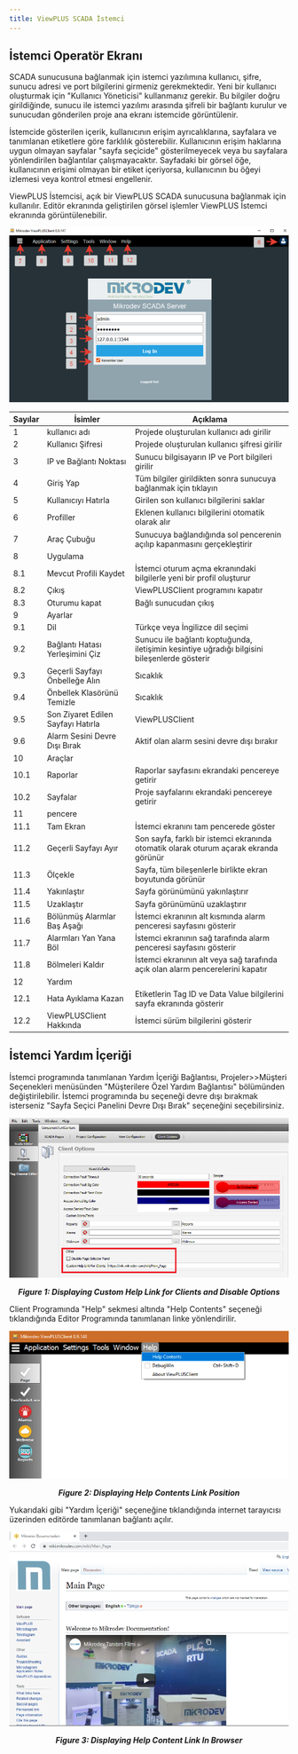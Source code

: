 ```yaml
---
title: ViewPLUS SCADA İstemci
---
```


## İstemci Operatör Ekranı

SCADA sunucusuna bağlanmak için istemci yazılımına kullanıcı, şifre, sunucu adresi ve port bilgilerini girmeniz gerekmektedir. Yeni bir kullanıcı oluşturmak için "Kullanıcı Yöneticisi" kullanmanız gerekir. Bu bilgiler doğru girildiğinde, sunucu ile istemci yazılımı arasında şifreli bir bağlantı kurulur ve sunucudan gönderilen proje ana ekranı istemcide görüntülenir.

İstemcide gösterilen içerik, kullanıcının erişim ayrıcalıklarına, sayfalara ve tanımlanan etiketlere göre farklılık gösterebilir. Kullanıcının erişim haklarına uygun olmayan sayfalar "sayfa seçicide" gösterilmeyecek veya bu sayfalara yönlendirilen bağlantılar çalışmayacaktır. Sayfadaki bir görsel öğe, kullanıcının erişimi olmayan bir etiket içeriyorsa, kullanıcının bu öğeyi izlemesi veya kontrol etmesi engellenir.

ViewPLUS İstemcisi, açık bir ViewPLUS SCADA sunucusuna bağlanmak için kullanılır. Editör ekranında geliştirilen görsel işlemler ViewPLUS İstemci ekranında görüntülenebilir.

<center>

![client-operator-screen-01](/img/client-operator-screen-01.png)

</center>

| Sayılar | İsimler | Açıklama |
| ------ | ------ | ------ |
| 1 | kullanıcı adı | Projede oluşturulan kullanıcı adı girilir|
| 2 | Kullanıcı Şifresi | Projede oluşturulan kullanıcı şifresi girilir |
| 3 | IP ve Bağlantı Noktası | Sunucu bilgisayarın IP ve Port bilgileri girilir|
| 4 | Giriş Yap | Tüm bilgiler girildikten sonra sunucuya bağlanmak için tıklayın|
| 5 | Kullanıcıyı Hatırla | Girilen son kullanıcı bilgilerini saklar |
| 6 | Profiller | Eklenen kullanıcı bilgilerini otomatik olarak alır |
| 7 | Araç Çubuğu | Sunucuya bağlandığında sol pencerenin açılıp kapanmasını gerçekleştirir|
| 8 | Uygulama | |
| 8.1 | Mevcut Profili Kaydet | İstemci oturum açma ekranındaki bilgilerle yeni bir profil oluşturur |
| 8.2 | Çıkış | ViewPLUSClient programını kapatır |
| 8.3 | Oturumu kapat | Bağlı sunucudan çıkış |
| 9 | Ayarlar | |
| 9.1 | Dil | Türkçe veya İngilizce dil seçimi |
| 9.2 | Bağlantı Hatası Yerleşimini Çiz | Sunucu ile bağlantı koptuğunda, iletişimin kesintiye uğradığı bilgisini bileşenlerde gösterir|
| 9.3 | Geçerli Sayfayı Önbelleğe Alın | Sıcaklık |
| 9.4 | Önbellek Klasörünü Temizle | Sıcaklık |
| 9.5 | Son Ziyaret Edilen Sayfayı Hatırla | ViewPLUSClient| ile sunucuya bağlanırken son ziyaret edilen sayfa ekranda belirir.
| 9.6 | Alarm Sesini Devre Dışı Bırak | Aktif olan alarm sesini devre dışı bırakır|
| 10 | Araçlar | |
| 10.1 | Raporlar | Raporlar sayfasını ekrandaki pencereye getirir |
| 10.2 | Sayfalar | Proje sayfalarını ekrandaki pencereye getirir|
| 11 | pencere | |
| 11.1 | Tam Ekran | İstemci ekranını tam pencerede göster|
| 11.2 | Geçerli Sayfayı Ayır | Son sayfa, farklı bir istemci ekranında otomatik olarak oturum açarak ekranda görünür|
| 11.3 | Ölçekle | Sayfa, tüm bileşenlerle birlikte ekran boyutunda görünür |
| 11.4 | Yakınlaştır | Sayfa görünümünü yakınlaştırır |
| 11.5 | Uzaklaştır | Sayfa görünümünü uzaklaştırır |
| 11.6 | Bölünmüş Alarmlar Baş Aşağı | İstemci ekranının alt kısmında alarm penceresi sayfasını gösterir|
| 11.7 | Alarmları Yan Yana Böl | İstemci ekranının sağ tarafında alarm penceresi sayfasını gösterir |
| 11.8 | Bölmeleri Kaldır | İstemci ekranının alt veya sağ tarafında açık olan alarm pencerelerini kapatır|
| 12 | Yardım | |
| 12.1 | Hata Ayıklama Kazan | Etiketlerin Tag ID ve Data Value bilgilerini sayfa ekranında gösterir|
| 12.2 | ViewPLUSClient Hakkında | İstemci sürüm bilgilerini gösterir |

## İstemci Yardım İçeriği

İstemci programında tanımlanan Yardım İçeriği Bağlantısı, Projeler>>Müşteri Seçenekleri menüsünden "Müşterilere Özel Yardım Bağlantısı" bölümünden değiştirilebilir. İstemci programında bu seçeneği devre dışı bırakmak isterseniz "Sayfa Seçici Panelini Devre Dışı Bırak" seçeneğini seçebilirsiniz.

<center>

![viewplus-client-help-content-01](/img/viewplus-client-help-content-01.png)
***<center>Figure 1: Displaying Custom Help Link for Clients and Disable Options</center>***

</center>

Client Programında "Help" sekmesi altında "Help Contents" seçeneği tıklandığında Editor Programında tanımlanan linke yönlendirilir.

<center>

![viewplus-client-help-content-02](/img/viewplus-client-help-content-02.png)
***<center>Figure 2: Displaying Help Contents Link Position</center>***

</center>

Yukarıdaki gibi "Yardım İçeriği" seçeneğine tıklandığında internet tarayıcısı üzerinden editörde tanımlanan bağlantı açılır.

![viewplus-client-help-content-03](/img/viewplus-client-help-content-03.png)
***<center>Figure 3: Displaying Help Content Link In Browser</center>***